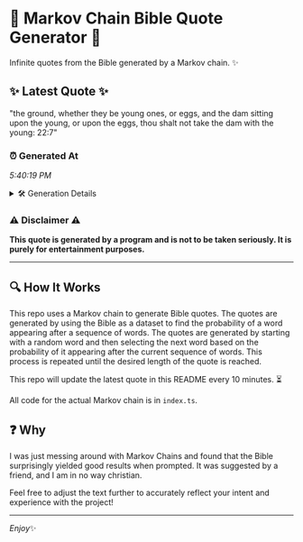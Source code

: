 # 📖 Markov Chain Bible Quote Generator 📖

Infinite quotes from the Bible generated by a Markov chain. ✨

## ✨ Latest Quote ✨
"the ground, whether they be young ones, or eggs, and the dam sitting upon the young, or upon the eggs, thou shalt not take the dam with the young: 22:7"

### ⏰ Generated At
*5:40:19 PM*

<details>
    <summary>🛠️ Generation Details</summary>
    <p>
        <strong>🌱 Seed:</strong> the<br>
        <strong>🔄 Iterations:</strong> 29<br>
        <strong>📜 Context History:</strong><br>[ the ]: ground,<br>[ the, ground, ]: whether<br>[ the, ground,, whether ]: they<br>[ the, ground,, whether, they ]: be<br>[ the, ground,, whether, they, be ]: young<br>[ the, ground,, whether, they, be, young ]: ones,<br>[ ground,, whether, they, be, young, ones, ]: or<br>[ whether, they, be, young, ones,, or ]: eggs,<br>[ they, be, young, ones,, or, eggs, ]: and<br>[ be, young, ones,, or, eggs,, and ]: the<br>[ young, ones,, or, eggs,, and, the ]: dam<br>[ ones,, or, eggs,, and, the, dam ]: sitting<br>[ or, eggs,, and, the, dam, sitting ]: upon<br>[ eggs,, and, the, dam, sitting, upon ]: the<br>[ and, the, dam, sitting, upon, the ]: young,<br>[ the, dam, sitting, upon, the, young, ]: or<br>[ dam, sitting, upon, the, young,, or ]: upon<br>[ sitting, upon, the, young,, or, upon ]: the<br>[ upon, the, young,, or, upon, the ]: eggs,<br>[ the, young,, or, upon, the, eggs, ]: thou<br>[ young,, or, upon, the, eggs,, thou ]: shalt<br>[ or, upon, the, eggs,, thou, shalt ]: not<br>[ upon, the, eggs,, thou, shalt, not ]: take<br>[ the, eggs,, thou, shalt, not, take ]: the<br>[ eggs,, thou, shalt, not, take, the ]: dam<br>[ thou, shalt, not, take, the, dam ]: with<br>[ shalt, not, take, the, dam, with ]: the<br>[ not, take, the, dam, with, the ]: young:<br>[ take, the, dam, with, the, young: ]: 22:7<br>
    </p>
</details>

### ⚠️ Disclaimer ⚠️
**This quote is generated by a program and is not to be taken seriously. It is purely for entertainment purposes.**

---

## 🔍 How It Works

This repo uses a Markov chain to generate Bible quotes. The quotes are generated by using the Bible as a dataset to find the probability of a word appearing after a sequence of words. The quotes are generated by starting with a random word and then selecting the next word based on the probability of it appearing after the current sequence of words. This process is repeated until the desired length of the quote is reached.

This repo will update the latest quote in this README every 10 minutes. ⏳

All code for the actual Markov chain is in `index.ts`.

## ❓ Why

I was just messing around with Markov Chains and found that the Bible surprisingly yielded good results when prompted. 
It was suggested by a friend, and I am in no way christian.

Feel free to adjust the text further to accurately reflect your intent and experience with the project!

---

*Enjoy*✨

